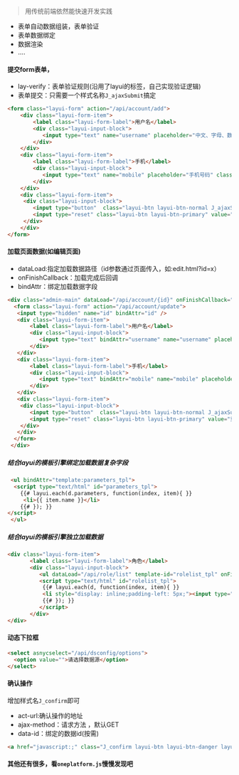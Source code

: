 >用传统前端依然能快速开发实践
 - 表单自动数据组装，表单验证
 - 表单数据绑定
 - 数据渲染
 - ....
#### 提交form表单，
- lay-verify：表单验证规则(沿用了layui的标签，自己实现验证逻辑)
- 表单提交：只需要一个样式名称`J_ajaxSubmit`搞定
```html
<form class="layui-form" action="/api/account/add">  
    <div class="layui-form-item">
		<label class="layui-form-label">用户名</label>
		<div class="layui-input-block">
		   <input type="text" name="username" placeholder="中文、字母、数字、下划线" lay-verify="required" class="layui-input">
		</div>
	</div> 
    <div class="layui-form-item">
		<label class="layui-form-label">手机</label>
		<div class="layui-input-block">
		   <input type="text" name="mobile" placeholder="手机号码" class="layui-input">
		</div>
	</div>
    <div class="layui-form-item"> 
     <div class="layui-input-block"> 
        <input type="button"  class="layui-btn layui-btn-normal J_ajaxSubmit" value="保存"/>
        <input type="reset" class="layui-btn layui-btn-primary" value="重置"/>
     </div> 
    </div> 
</form> 
```
#### 加载页面数据(如编辑页面)
 - dataLoad:指定加载数据路径（id参数通过页面传入，如:edit.html?id=x）
 - onFinishCallback：加载完成后回调
 - bindAttr：绑定加载数据字段
 ```html
 <div class="admin-main" dataLoad="/api/account/{id}" onFinishCallback="onDataLoadedCallback"> 
   <form class="layui-form" action="/api/account/update">  
    <input type="hidden" name="id" bindAttr="id" />
    <div class="layui-form-item">
		<label class="layui-form-label">用户名</label>
		<div class="layui-input-block">
		   <input type="text" bindAttr="username" name="username" placeholder="中文、字母、数字、下划线" lay-verify="required" class="layui-input">
		</div>
	</div> 
    <div class="layui-form-item">
		<label class="layui-form-label">手机</label>
		<div class="layui-input-block">
		   <input type="text" bindAttr="mobile" name="mobile" placeholder="手机号码" class="layui-input">
		</div>
	</div>
    <div class="layui-form-item"> 
     <div class="layui-input-block"> 
        <input type="button"  class="layui-btn layui-btn-normal J_ajaxSubmit" value="保存"/>
        <input type="reset" class="layui-btn layui-btn-primary" value="重置"/>
     </div> 
    </div> 
   </form> 
  </div>  
 ```
 ##### 结合layui的模板引擎绑定加载数据复杂字段
 
 ```html
  <ul bindAttr="template:parameters_tpl"> 
   <script type="text/html" id="parameters_tpl">
     {{# layui.each(d.parameters, function(index, item){ }}
      <li>{{ item.name }}</li>
     {{# }); }}
 </script> 
  </ul> 
 ```

##### 结合layui的模板引擎独立加载数据
 ```html
 <div class="layui-form-item">
		<label class="layui-form-label">角色</label>
		<div class="layui-input-block">
		   <ul dataLoad="/api/role/list" template-id="rolelist_tpl" onFinishCallback="onFinishCallback"></ul>
           <script type="text/html" id="rolelist_tpl">
	        {{# layui.each(d, function(index, item){ }}
            <li style="display: inline;padding-left: 5px;"><input type="checkbox" name="roleIds" lay-skin="primary" title="{{ item.name }}" value="{{ item.id }}"></li>
	        {{# }); }}
           </script>
		</div>
</div>
 ```
 
#### 动态下拉框
```html
<select asnycselect="/api/dsconfig/options"> 
  <option value="">请选择数据源</option> 
</select> 
```
#### 确认操作
 增加样式名`J_confirm`即可
 - act-url:确认操作的地址
 - ajax-method：请求方法 ，默认GET	
 - data-id：绑定的数据id(按需)
```html
<a href="javascript:;" class="J_confirm layui-btn layui-btn-danger layui-btn-mini" act-url="../admin/config/delete/{{ item.id }}">删除</a>
```

#### 其他还有很多，看`oneplatform.js`慢慢发现吧

